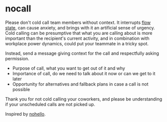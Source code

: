 nocall
======

Please don't cold call team members without context. It interrupts [flow state](https://medium.com/software-development/the-people-that-work-for-you-need-to-get-into-flow-peopleware-4ad5d64b1467), can cause anxiety, and brings with it an artificial sense of urgency. Cold calling can be presumptive that what you are calling about is more important than the recipient's current activity, and in combination with workplace power dynamics, could put your teammate in a tricky spot.

Instead, send a message giving context for the call and respectfully asking permission.
  - Purpose of call, what you want to get out of it and why
  - Importance of call, do we need to talk about it now or can we get to it later
  - Opportunity for alternatives and fallback plans in case a call is not possible

Thank you for not cold calling your coworkers, and please be understanding if your unscheduled calls are not picked up.

Inspired by [nohello](https://sbmueller.github.io/nohello/).

